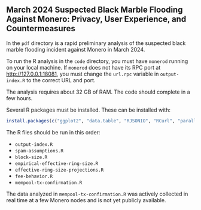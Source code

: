 ## March 2024 Suspected Black Marble Flooding Against Monero: Privacy, User Experience, and Countermeasures

In the `pdf` directory is a rapid preliminary analysis of the suspected black marble flooding incident against Monero in March 2024.

To run the R analysis in the `code` directory, you must have `monerod` running on your local machine. If `monerod` does not have its RPC port at http://127.0.0.1:18081, you must change the `url.rpc` variable in `output-index.R` to the correct URL and port.

The analysis requires about 32 GB of RAM. The code should complete in a few hours.

Several R packages must be installed. These can be installed with:

```R
install.packages(c("ggplot2", "data.table", "RJSONIO", "RCurl", "parallelly", "future", "future.apply", "zoo", "scales", "actuar"))
```

The R files should be run in this order:
- `output-index.R`
- `spam-assumptions.R`
- `block-size.R`
- `empirical-effective-ring-size.R`
- `effective-ring-size-projections.R`
- `fee-behavior.R`
- `mempool-tx-confirmation.R`

The data analyzed in `mempool-tx-confirmation.R` was actively collected in real time at a few Monero nodes and is not yet publicly available.
